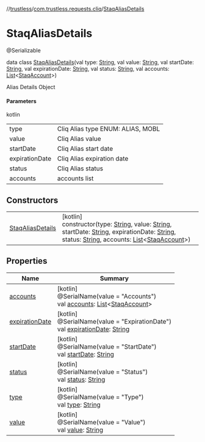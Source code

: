 //[trustless](../../../index.md)/[com.trustless.requests.cliq](../index.md)/[StaqAliasDetails](index.md)

# StaqAliasDetails

@Serializable

data class [StaqAliasDetails](index.md)(val type: [String](https://kotlinlang.org/api/latest/jvm/stdlib/kotlin/-string/index.html), val value: [String](https://kotlinlang.org/api/latest/jvm/stdlib/kotlin/-string/index.html), val startDate: [String](https://kotlinlang.org/api/latest/jvm/stdlib/kotlin/-string/index.html), val expirationDate: [String](https://kotlinlang.org/api/latest/jvm/stdlib/kotlin/-string/index.html), val status: [String](https://kotlinlang.org/api/latest/jvm/stdlib/kotlin/-string/index.html), val accounts: [List](https://kotlinlang.org/api/latest/jvm/stdlib/kotlin.collections/-list/index.html)&lt;[StaqAccount](../-staq-account/index.md)&gt;)

Alias Details Object

#### Parameters

kotlin

| | |
|---|---|
| type | Cliq Alias type ENUM:  ALIAS, MOBL |
| value | Cliq Alias value |
| startDate | Cliq Alias start date |
| expirationDate | Cliq Alias expiration date |
| status | Cliq Alias status |
| accounts | accounts list |

## Constructors

| | |
|---|---|
| [StaqAliasDetails](-staq-alias-details.md) | [kotlin]<br>constructor(type: [String](https://kotlinlang.org/api/latest/jvm/stdlib/kotlin/-string/index.html), value: [String](https://kotlinlang.org/api/latest/jvm/stdlib/kotlin/-string/index.html), startDate: [String](https://kotlinlang.org/api/latest/jvm/stdlib/kotlin/-string/index.html), expirationDate: [String](https://kotlinlang.org/api/latest/jvm/stdlib/kotlin/-string/index.html), status: [String](https://kotlinlang.org/api/latest/jvm/stdlib/kotlin/-string/index.html), accounts: [List](https://kotlinlang.org/api/latest/jvm/stdlib/kotlin.collections/-list/index.html)&lt;[StaqAccount](../-staq-account/index.md)&gt;) |

## Properties

| Name | Summary |
|---|---|
| [accounts](accounts.md) | [kotlin]<br>@SerialName(value = &quot;Accounts&quot;)<br>val [accounts](accounts.md): [List](https://kotlinlang.org/api/latest/jvm/stdlib/kotlin.collections/-list/index.html)&lt;[StaqAccount](../-staq-account/index.md)&gt; |
| [expirationDate](expiration-date.md) | [kotlin]<br>@SerialName(value = &quot;ExpirationDate&quot;)<br>val [expirationDate](expiration-date.md): [String](https://kotlinlang.org/api/latest/jvm/stdlib/kotlin/-string/index.html) |
| [startDate](start-date.md) | [kotlin]<br>@SerialName(value = &quot;StartDate&quot;)<br>val [startDate](start-date.md): [String](https://kotlinlang.org/api/latest/jvm/stdlib/kotlin/-string/index.html) |
| [status](status.md) | [kotlin]<br>@SerialName(value = &quot;Status&quot;)<br>val [status](status.md): [String](https://kotlinlang.org/api/latest/jvm/stdlib/kotlin/-string/index.html) |
| [type](type.md) | [kotlin]<br>@SerialName(value = &quot;Type&quot;)<br>val [type](type.md): [String](https://kotlinlang.org/api/latest/jvm/stdlib/kotlin/-string/index.html) |
| [value](value.md) | [kotlin]<br>@SerialName(value = &quot;Value&quot;)<br>val [value](value.md): [String](https://kotlinlang.org/api/latest/jvm/stdlib/kotlin/-string/index.html) |
